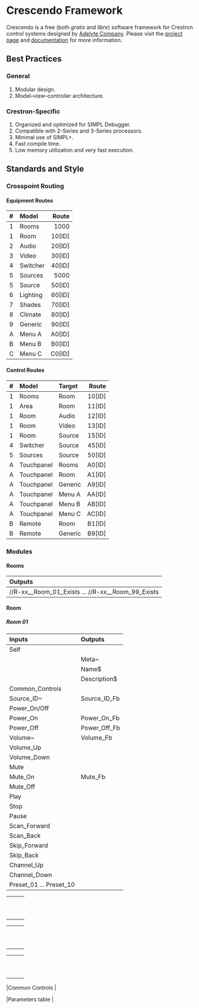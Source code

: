 # Crescendo Framework

Crescendo is a free (both _gratis_ and _libre_) software framework for Crestron control systems designed by [Adelyte Company](https://www.adelyte.com/). Please visit the [project page](https://www.adelyte.com/crestron/crescendo) and [documentation](https://www.adelyte.com/crestron/crescendo/docs) for more information.

## Best Practices
### General

  1. Modular design.
  2. Model–view–controller architecture.

### Crestron-Specific

  1. Organized and optimized for SIMPL Debugger.
  2. Compatible with 2-Series and 3-Series processors.
  3. Minimal use of SIMPL+.
  4. Fast compile time.
  5. Low memory utilization and very fast execution.

## Standards and Style
### Crosspoint Routing
#### Equipment Routes

| # | Model    | Route    |
|:--|:---------|---------:|
| 1 | Rooms    | 1000     |
| 1 | Room     | 10[ID]   |
| 2 | Audio    | 20[ID]   |
| 3 | Video    | 30[ID]   |
| 4 | Switcher | 40[ID]   |
| 5 | Sources  | 5000     |
| 5 | Source   | 50[ID]   |
| 6 | Lighting | 60[ID]   |
| 7 | Shades   | 70[ID]   |
| 8 | Climate  | 80[ID]   |
| 9 | Generic  | 90[ID]   |
| A | Menu A   | A0[ID]   |
| B | Menu B   | B0[ID]   |
| C | Menu C   | C0[ID]   |

#### Control Routes

| # | Model      | Target   | Route    |
|:--|:-----------|:---------|---------:|
| 1 | Rooms      | Room     | 10[ID]   |
| 1 | Area       | Room     | 11[ID]   |
| 1 | Room       | Audio    | 12[ID]   |
| 1 | Room       | Video    | 13[ID]   |
| 1 | Room       | Source   | 15[ID]   |
| 4 | Switcher   | Source   | 45[ID]   |
| 5 | Sources    | Source   | 50[ID]   |
| A | Touchpanel | Rooms    | A0[ID]   |
| A | Touchpanel | Room     | A1[ID]   |
| A | Touchpanel | Generic  | A9[ID]   |
| A | Touchpanel | Menu A   | AA[ID]   |
| A | Touchpanel | Menu B   | AB[ID]   |
| A | Touchpanel | Menu C   | AC[ID]   |
| B | Remote     | Room     | B1[ID]   |
| B | Remote     | Generic  | B9[ID]   |

### Modules
#### Rooms

| Outputs                                           |
|:--------------------------------------------------|
| //R-xx__Room_01_Exists ... //R-xx__Room_99_Exists |

#### Room
##### Room 01
| Inputs | Outputs |
|:-----------|:----------|
| Self                   |
| | Meta~ |
| | Name$ |
| | Description$ |
| Common_Controls       |
| Source_ID~ | Source_ID_Fb |
| Power_On/Off | |
| Power_On | Power_On_Fb |
| Power_Off | Power_Off_Fb |
| Volume~ | Volume_Fb|
| Volume_Up | |
| Volume_Down | |
| Mute | |
| Mute_On | Mute_Fb |
| Mute_Off | |
| Play | |
| Stop | |
| Pause | |
| Scan_Forward | |
| Scan_Back | |
| Skip_Forward | |
| Skip_Back | |
| Channel_Up | |
| Channel_Down | |
| Preset_01 ... Preset_10 | | 




|       |       |       |
|:------|:------|:------|
|       |       |       |
|       |       |       |
|       |       |       |
|       |       |       |
|       |       |       |
|       |       |       |
|       |       |       |
|       |       |       |
|       |       |       |
|       |       |       |


|       |       |       |
|:------|:------|:------|
|       |       |       |
|       |       |       |
|       |       |       |
|       |       |       |
|       |       |       |
|       |       |       |
|       |       |       |
|       |       |       |
|       |       |       |
|       |       |       |


|       |       |       |
|:------|:------|:------|
|       |       |       |
|       |       |       |
|       |       |       |
|       |       |       |
|       |       |       |
|       |       |       |
|       |       |       |
|       |       |       |
|       |       |       |
|       |       |       |

|Common Controls                                    |



|Parameters  table |

